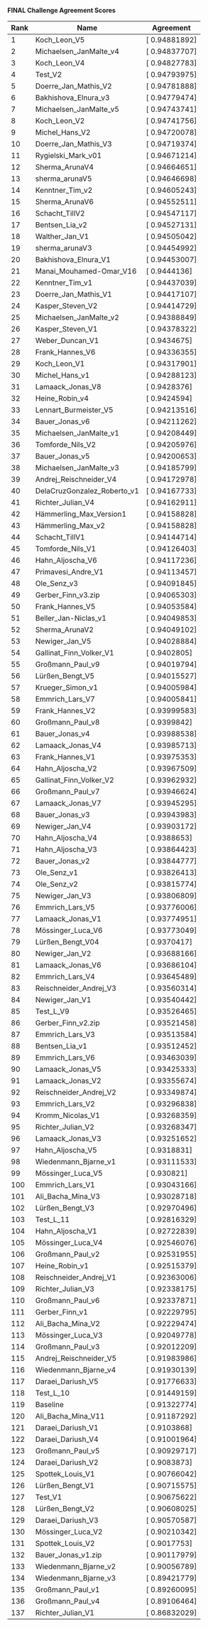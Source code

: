 **FINAL Challenge Agreement Scores**



|Rank|Name|Agreement|
|----|-----|---|
|1|Koch_Leon_V5|[ 0.94881892]|
|2|Michaelsen_JanMalte_v4|[ 0.94837707]|
|3|Koch_Leon_V4|[ 0.94827783]|
|4|Test_V2|[ 0.94793975]|
|5|Doerre_Jan_Mathis_V2|[ 0.94781888]|
|6|Bakhishova_Elnura_v3|[ 0.94779474]|
|7|Michaelsen_JanMalte_v5|[ 0.94743741]|
|8|Koch_Leon_V2|[ 0.94741756]|
|9|Michel_Hans_V2|[ 0.94720078]|
|10|Doerre_Jan_Mathis_V3|[ 0.94719374]|
|11|Rygielski_Mark_v01|[ 0.94671214]|
|12|Sherma_ArunaV4|[ 0.94664651]|
|13|sherma_arunaV5|[ 0.94646698]|
|14|Kenntner_Tim_v2|[ 0.94605243]|
|15|Sherma_ArunaV6|[ 0.94552511]|
|16|Schacht_TillV2|[ 0.94547117]|
|17|Bentsen_Lia_v2|[ 0.94527131]|
|18|Walther_Jan_V1|[ 0.94505042]|
|19|sherma_arunaV3|[ 0.94454992]|
|20|Bakhishova_Elnura_V1|[ 0.94453007]|
|21|Manai_Mouhamed-Omar_V16|[ 0.9444136]|
|22|Kenntner_Tim_v1|[ 0.94437039]|
|23|Doerre_Jan_Mathis_V1|[ 0.94417107]|
|24|Kasper_Steven_V2|[ 0.94414729]|
|25|Michaelsen_JanMalte_v2|[ 0.94388849]|
|26|Kasper_Steven_V1|[ 0.94378322]|
|27|Weber_Duncan_V1|[ 0.9434675]|
|28|Frank_Hannes_V6|[ 0.94336355]|
|29|Koch_Leon_V1|[ 0.94317901]|
|30|Michel_Hans_v1|[ 0.94288123]|
|31|Lamaack_Jonas_V8|[ 0.9428376]|
|32|Heine_Robin_v4|[ 0.9424594]|
|33|Lennart_Burmeister_V5|[ 0.94213516]|
|34|Bauer_Jonas_v6|[ 0.94211262]|
|35|Michaelsen_JanMalte_v1|[ 0.94208449]|
|36|Tomforde_Nils_V2|[ 0.94205976]|
|37|Bauer_Jonas_v5|[ 0.94200653]|
|38|Michaelsen_JanMalte_v3|[ 0.94185799]|
|39|Andrej_Reischneider_V4|[ 0.94172978]|
|40|DelaCruzGonzalez_Roberto_v1|[ 0.94167733]|
|41|Richter_Julian_V4|[ 0.94162911]|
|42|Hämmerling_Max_Version1|[ 0.94158828]|
|43|Hämmerling_Max_v2|[ 0.94158828]|
|44|Schacht_TillV1|[ 0.94144714]|
|45|Tomforde_Nils_V1|[ 0.94126403]|
|46|Hahn_Aljoscha_V6|[ 0.94117236]|
|47|Primavesi_Andre_V1|[ 0.94113457]|
|48|Ole_Senz_v3|[ 0.94091845]|
|49|Gerber_Finn_v3.zip|[ 0.94065303]|
|50|Frank_Hannes_V5|[ 0.94053584]|
|51|Beller_Jan-Niclas_v1|[ 0.94049853]|
|52|Sherma_ArunaV2|[ 0.94049102]|
|53|Newiger_Jan_V5|[ 0.94028884]|
|54|Gallinat_Finn_Volker_V1|[ 0.9402805]|
|55|Großmann_Paul_v9|[ 0.94019794]|
|56|Lürßen_Bengt_V5|[ 0.94015527]|
|57|Krueger_Simon_v1|[ 0.94005984]|
|58|Emmrich_Lars_V7|[ 0.94005841]|
|59|Frank_Hannes_V2|[ 0.93999583]|
|60|Großmann_Paul_v8|[ 0.9399842]|
|61|Bauer_Jonas_v4|[ 0.93988538]|
|62|Lamaack_Jonas_V4|[ 0.93985713]|
|63|Frank_Hannes_V1|[ 0.93975353]|
|64|Hahn_Aljoscha_V2|[ 0.93967509]|
|65|Gallinat_Finn_Volker_V2|[ 0.93962932]|
|66|Großmann_Paul_v7|[ 0.93946624]|
|67|Lamaack_Jonas_V7|[ 0.93945295]|
|68|Bauer_Jonas_v3|[ 0.93943983]|
|69|Newiger_Jan_V4|[ 0.93903172]|
|70|Hahn_Aljoscha_V4|[ 0.9388653]|
|71|Hahn_Aljoscha_V3|[ 0.93864423]|
|72|Bauer_Jonas_v2|[ 0.93844777]|
|73|Ole_Senz_v1|[ 0.93826413]|
|74|Ole_Senz_v2|[ 0.93815774]|
|75|Newiger_Jan_V3|[ 0.93806809]|
|76|Emmrich_Lars_V5|[ 0.93776006]|
|77|Lamaack_Jonas_V1|[ 0.93774951]|
|78|Mössinger_Luca_V6|[ 0.93773049]|
|79|Lürßen_Bengt_V04|[ 0.9370417]|
|80|Newiger_Jan_V2|[ 0.93688166]|
|81|Lamaack_Jonas_V6|[ 0.93686104]|
|82|Emmrich_Lars_V4|[ 0.93645489]|
|83|Reischneider_Andrej_V3|[ 0.93560314]|
|84|Newiger_Jan_V1|[ 0.93540442]|
|85|Test_L_V9|[ 0.93526465]|
|86|Gerber_Finn_v2.zip|[ 0.93521458]|
|87|Emmrich_Lars_V3|[ 0.93513584]|
|88|Bentsen_Lia_v1|[ 0.93512452]|
|89|Emmrich_Lars_V6|[ 0.93463039]|
|90|Lamaack_Jonas_V5|[ 0.93425333]|
|91|Lamaack_Jonas_V2|[ 0.93355674]|
|92|Reischneider_Andrej_V2|[ 0.93349874]|
|93|Emmrich_Lars_V2|[ 0.93296838]|
|94|Kromm_Nicolas_V1|[ 0.93268359]|
|95|Richter_Julian_V2|[ 0.93268347]|
|96|Lamaack_Jonas_V3|[ 0.93251652]|
|97|Hahn_Aljoscha_V5|[ 0.9318831]|
|98|Wiedenmann_Bjarne_v1|[ 0.93111533]|
|99|Mössinger_Luca_V5|[ 0.930821]|
|100|Emmrich_Lars_V1|[ 0.93043166]|
|101|Ali_Bacha_Mina_V3|[ 0.93028718]|
|102|Lürßen_Bengt_V3|[ 0.92970496]|
|103|Test_L_11|[ 0.92816329]|
|104|Hahn_Aljoscha_V1|[ 0.92722839]|
|105|Mössinger_Luca_V4|[ 0.92546076]|
|106|Großmann_Paul_v2|[ 0.92531955]|
|107|Heine_Robin_v1|[ 0.92515379]|
|108|Reischneider_Andrej_V1|[ 0.92363006]|
|109|Richter_Julian_V3|[ 0.92338175]|
|110|Großmann_Paul_v6|[ 0.92337871]|
|111|Gerber_Finn_v1|[ 0.92229795]|
|112|Ali_Bacha_Mina_V2|[ 0.92229474]|
|113|Mössinger_Luca_V3|[ 0.92049778]|
|114|Großmann_Paul_v3|[ 0.92012209]|
|115|Andrej_Reischneider_V5|[ 0.91983986]|
|116|Wiedenmann_Bjarne_v4|[ 0.91930139]|
|117|Daraei_Dariush_V5|[ 0.91776633]|
|118|Test_L_10|[ 0.91449159]|
|119|Baseline|[ 0.91322774]|
|120|Ali_Bacha_Mina_V11|[ 0.91187292]|
|121|Daraei_Dariush_V1|[ 0.9103868]|
|122|Daraei_Dariush_V4|[ 0.91001964]|
|123|Großmann_Paul_v5|[ 0.90929717]|
|124|Daraei_Dariush_V2|[ 0.9083873]|
|125|Spottek_Louis_V1|[ 0.90766042]|
|126|Lürßen_Bengt_V1|[ 0.90715575]|
|127|Test_V1|[ 0.90675622]|
|128|Lürßen_Bengt_V2|[ 0.90608025]|
|129|Daraei_Dariush_V3|[ 0.90570587]|
|130|Mössinger_Luca_V2|[ 0.90210342]|
|131|Spottek_Louis_V2|[ 0.9017753]|
|132|Bauer_Jonas_v1.zip|[ 0.90117979]|
|133|Wiedenmann_Bjarne_v2|[ 0.90056789]|
|134|Wiedenmann_Bjarne_v3|[ 0.89421779]|
|135|Großmann_Paul_v1|[ 0.89260095]|
|136|Großmann_Paul_v4|[ 0.89106464]|
|137|Richter_Julian_V1|[ 0.86832029]|
